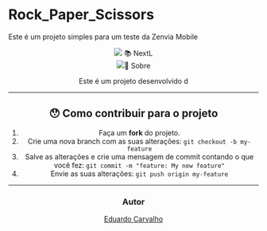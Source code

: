 # Rock_Paper_Scissors
Este é um projeto simples para um teste da Zenvia Mobile 

<div align="center">
    <img src="https://use
</div>

<br />



---


<h2 align="center">
   📚 NextL
</h2>
<div align="center">
 <img src="https:/
</div>


## 📖 Sobre 

Este é um projeto desenvolvido d





---


## 😯 Como contribuir para o projeto


1. Faça um **fork** do projeto.
2. Crie uma nova branch com as suas alterações: `git checkout -b my-feature`
3. Salve as alterações e crie uma mensagem de commit contando o que você fez: `git commit -m "feature: My new feature"`
4. Envie as suas alterações: `git push origin my-feature`



---


### Autor



[Eduardo Carvalho](https://github.com/eduardocarvalhojunior)
